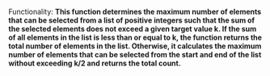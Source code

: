 Functionality: **This function determines the maximum number of elements that can be selected from a list of positive integers such that the sum of the selected elements does not exceed a given target value k. If the sum of all elements in the list is less than or equal to k, the function returns the total number of elements in the list. Otherwise, it calculates the maximum number of elements that can be selected from the start and end of the list without exceeding k/2 and returns the total count.**